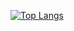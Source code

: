 <a href="https://github.com/KveinAxel"><img align="center" alt="Top Langs" src="https://github-readme-stats.vercel.app/api/top-langs/?username=KveinAxel&layout=compact&hide=HTML,CSS,JavaScript" /></a>
